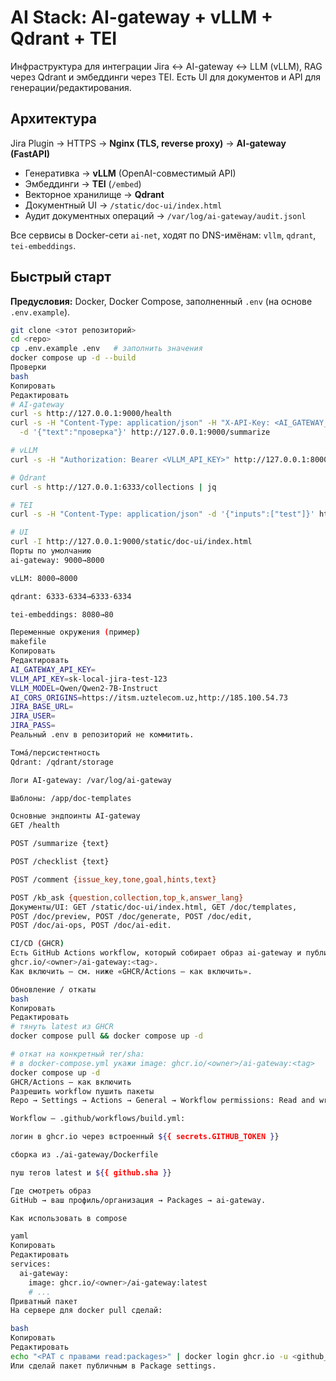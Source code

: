 # AI Stack: AI-gateway + vLLM + Qdrant + TEI

Инфраструктура для интеграции Jira ↔ AI-gateway ↔ LLM (vLLM), RAG через Qdrant и эмбеддинги через TEI. Есть UI для документов и API для генерации/редактирования.

## Архитектура

Jira Plugin → HTTPS → **Nginx (TLS, reverse proxy)** → **AI-gateway (FastAPI)**
- Генеративка → **vLLM** (OpenAI-совместимый API)
- Эмбеддинги → **TEI** (`/embed`)
- Векторное хранилище → **Qdrant**
- Документный UI → `/static/doc-ui/index.html`
- Аудит документных операций → `/var/log/ai-gateway/audit.jsonl`

Все сервисы в Docker-сети `ai-net`, ходят по DNS-имёнам: `vllm`, `qdrant`, `tei-embeddings`.

## Быстрый старт

**Предусловия:** Docker, Docker Compose, заполненный `.env` (на основе `.env.example`).

```bash
git clone <этот репозиторий>
cd <repo>
cp .env.example .env   # заполнить значения
docker compose up -d --build
Проверки
bash
Копировать
Редактировать
# AI-gateway
curl -s http://127.0.0.1:9000/health
curl -s -H "Content-Type: application/json" -H "X-API-Key: <AI_GATEWAY_API_KEY>" \
  -d '{"text":"проверка"}' http://127.0.0.1:9000/summarize

# vLLM
curl -s -H "Authorization: Bearer <VLLM_API_KEY>" http://127.0.0.1:8000/v1/models

# Qdrant
curl -s http://127.0.0.1:6333/collections | jq

# TEI
curl -s -H "Content-Type: application/json" -d '{"inputs":["test"]}' http://127.0.0.1:8080/embed | head

# UI
curl -I http://127.0.0.1:9000/static/doc-ui/index.html
Порты по умолчанию
ai-gateway: 9000→8000

vLLM: 8000→8000

qdrant: 6333-6334→6333-6334

tei-embeddings: 8080→80

Переменные окружения (пример)
makefile
Копировать
Редактировать
AI_GATEWAY_API_KEY=
VLLM_API_KEY=sk-local-jira-test-123
VLLM_MODEL=Qwen/Qwen2-7B-Instruct
AI_CORS_ORIGINS=https://itsm.uztelecom.uz,http://185.100.54.73
JIRA_BASE_URL=
JIRA_USER=
JIRA_PASS=
Реальный .env в репозиторий не коммитить.

Томá/персистентность
Qdrant: /qdrant/storage

Логи AI-gateway: /var/log/ai-gateway

Шаблоны: /app/doc-templates

Основные эндпоинты AI-gateway
GET /health

POST /summarize {text}

POST /checklist {text}

POST /comment {issue_key,tone,goal,hints,text}

POST /kb_ask {question,collection,top_k,answer_lang}
Документы/UI: GET /static/doc-ui/index.html, GET /doc/templates,
POST /doc/preview, POST /doc/generate, POST /doc/edit,
POST /doc/ai-ops, POST /doc/ai-edit.

CI/CD (GHCR)
Есть GitHub Actions workflow, который собирает образ ai-gateway и публикует в GHCR:
ghcr.io/<owner>/ai-gateway:<tag>.
Как включить — см. ниже «GHCR/Actions — как включить».

Обновление / откаты
bash
Копировать
Редактировать
# тянуть latest из GHCR
docker compose pull && docker compose up -d

# откат на конкретный тег/sha:
# в docker-compose.yml укажи image: ghcr.io/<owner>/ai-gateway:<tag>
docker compose up -d
GHCR/Actions — как включить
Разрешить workflow пушить пакеты
Repo → Settings → Actions → General → Workflow permissions: Read and write.

Workflow — .github/workflows/build.yml:

логин в ghcr.io через встроенный ${{ secrets.GITHUB_TOKEN }}

сборка из ./ai-gateway/Dockerfile

пуш тегов latest и ${{ github.sha }}

Где смотреть образ
GitHub → ваш профиль/организация → Packages → ai-gateway.

Как использовать в compose

yaml
Копировать
Редактировать
services:
  ai-gateway:
    image: ghcr.io/<owner>/ai-gateway:latest
    # ...
Приватный пакет
На сервере для docker pull сделай:

bash
Копировать
Редактировать
echo "<PAT с правами read:packages>" | docker login ghcr.io -u <github_user> --password-stdin
Или сделай пакет публичным в Package settings.

